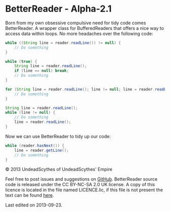 # BetterReader - Alpha-2.1 #

Born from my own obsessive compulsive need for tidy code comes
BetterReader. A wrapper class for BufferedReaders that offers a nice way to
access data within loops. No more headaches over the following code:
```java
while ((String line = reader.readLine()) != null) {
    // Do something
}

while (true) {
    String line = reader.readLine();
    if (line == null) break;
    // Do something
}

for (String line = reader.readLine(); line != null; line = reader.readLine()) {
    // Do something
}

String line = reader.readLine();
while (line != null) {
    // Do something
    line = reader.readLine();
}
```
Now we can use BetterReader to tidy up our code:
```java
while (reader.hasNext()) {
    line = reader.getLine();
    // Do something
}
```

&copy; 2013 UndeadScythes of UndeadScythes' Empire

Feel free to post issues and suggestions on [GitHub](https://github.com/UndeadScythes/BetterReader).
BetterReader source code is released under the CC BY-NC-SA 2.0 UK license.
A copy of this licence is located in the file named LICENCE.lic, if this file is
not present the text can be found [here](http://creativecommons.org/licenses/by-nc-sa/2.0/uk/legalcode).

Last edited on 2013-09-23.
